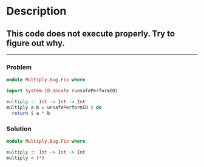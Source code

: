 # Description

## This code does not execute properly. Try to figure out why.

---

### Problem

```hs
module Multiply.Bug.Fix where

import System.IO.Unsafe (unsafePerformIO)

multiply :: Int -> Int -> Int
multiply a b = unsafePerformIO $ do
  return $ a * b
```

### Solution

```hs
module Multiply.Bug.Fix where

multiply :: Int -> Int -> Int
multiply = (*)
```

